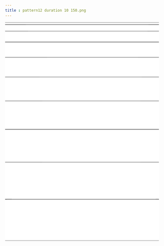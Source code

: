 ```yaml
---
title : pattern12 duration 10 150.png
---
```

![pattern12_duration_10_150.png](../img/pattern12_duration_10_150.png)
